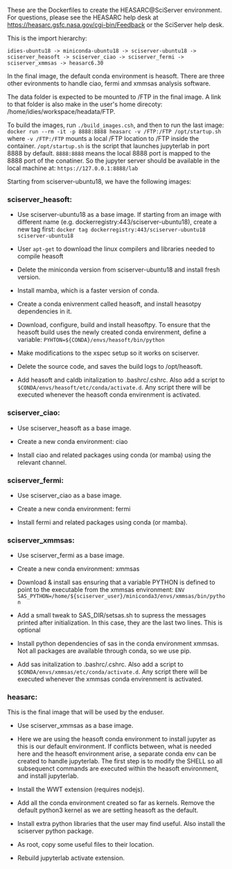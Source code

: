 
These are the Dockerfiles to create the HEASARC@SciServer environment.  For questions,
please see the HEASARC help desk at https://heasarc.gsfc.nasa.gov/cgi-bin/Feedback or
the SciServer help desk.

This is the import hierarchy:

	idies-ubuntu18 -> miniconda-ubuntu18 -> sciserver-ubuntu18 -> sciserver_heasoft -> sciserver_ciao -> sciserver_fermi -> sciserver_xmmsas -> heasarc6.30

In the final image, the default conda environment is heasoft. There are three other evironments to handle ciao, fermi and xmmsas analysis software.

The data folder is expected to be mounted to /FTP in the final image. A link to that folder is also make in the user's home direcoty: /home/idies/workspace/headata/FTP.

To build the images, run `./build_images.csh`, and then to run the last image:
`docker run --rm -it -p 8888:8888 heasarc -v /FTP:/FTP /opt/startup.sh`
where `-v /FTP:/FTP` mounts a local /FTP location to /FTP inside the container. `/opt/startup.sh` is the script that launches jupyterlab in port 8888 by default. `8888:8888` means the local 8888 port is mapped to the 8888 port of the conatiner. So the jupyter server should be available in the local machine at: `https://127.0.0.1:8888/lab`


Starting from sciserver-ubuntu18, we have the following images:

### sciserver_heasoft:

- Use sciserver-ubuntu18 as a base image. If starting from an image with different name (e.g. dockerregistry:443/sciserver-ubuntu18), create a new tag first: `docker tag dockerregistry:443/sciserver-ubuntu18 sciserver-ubuntu18`

- User `apt-get` to download the linux compilers and libraries needed to compile heasoft

- Delete the miniconda version from sciserver-ubuntu18 and install fresh version. 

- Install mamba, which is a faster version of conda.

- Create a conda enivrenment called heasoft, and install heasotpy dependencies in it.

- Download, configure, build and install heasoftpy. To ensure that the heasoft build uses the newly created conda envirenment, define a variable: `PYHTON=${CONDA}/envs/heasoft/bin/python`

- Make modifications to the xspec setup so it works on sciserver.

- Delete the source code, and saves the build logs to /opt/heasoft.

- Add heasoft and caldb initalization to .bashrc/.cshrc. Also add a script to `$CONDA/envs/heasoft/etc/conda/activate.d`. Any script there will be executed whenever the heasoft conda envirenment is activated.


### sciserver_ciao:

- Use sciserver_heasoft as a base image.

- Create a new conda environment: ciao

- Install ciao and related packages using conda (or mamba) using the relevant channel.


### sciserver_fermi:

- Use sciserver_ciao as a base image.

- Create a new conda environment: fermi

- Install fermi and related packages using conda (or mamba).


### sciserver_xmmsas:

- Use sciserver_fermi as a base image.

- Create a new conda environment: xmmsas

- Download & install sas ensuring that a variable PYTHON is defined to point to the executable from the xmmsas environment: `ENV SAS_PYTHON=/home/${sciserver_user}/miniconda3/envs/xmmsas/bin/python`

- Add a small tweak to SAS_DIR/setsas.sh to supress the  messages printed after initialization. In this case, they are the last two lines. This is optional

- Install python dependencies of sas in the conda environment xmmsas. Not all packages are available through conda, so we use pip.

- Add sas initalization to .bashrc/.cshrc. Also add a script to `$CONDA/envs/xmmsas/etc/conda/activate.d`. Any script there will be executed whenever the xmmsas conda envirenment is activated.


### heasarc:
This is the final image that will be used by the enduser.

- Use sciserver_xmmsas as a base image.

- Here we are using the heasoft conda environment to install jupyter as this is our default environment. If conflicts between, what is needed here and the heasoft environment arise, a separate conda env can be created to handle jupyterlab. The first step is to modify the SHELL so all subsequenct commands are executed within the heasoft environment, and install jupyterlab.

- Install the WWT extension (requires nodejs).

- Add all the conda environment created so far as kernels. Remove the default python3 kernel as we are setting heasoft as the default.

- Install extra python libraries that the user may find useful. Also install the sciserver python package.

- As root, copy some useful files to their location.

- Rebuild jupyterlab activate extension.




